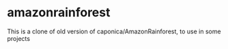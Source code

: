 # amazonrainforest
This is a clone of old version of caponica/AmazonRainforest, to use in some projects
